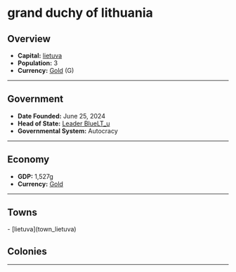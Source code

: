 <!--UNDEDITED FILE, remove this entire line if this file has been edited!-->
# <!--NAME-->grand duchy of lithuania<!--NAME-->

## Overview

- **Capital:** <!--CAPITAL_LINK-->[lietuva](lietuva_town)<!--CAPITAL_LINK-->
- **Population:** <!--POPULATION-->3<!--POPULATION-->
- **Currency:** <!--CURRENCY_LINK-->[Gold](Gold_currency)<!--CURRENCY_LINK--> (<!--CURRENCY_ABV-->G<!--CURRENCY_ABV-->)

---

## Government

- **Date Founded:** <!--FOUNDED-->June 25, 2024<!--FOUNDED-->
- **Head of State:** <!--LEADER_TITLE_LINK-->[Leader BlueLT_u](BlueLT_u_user)<!--LEADER_TITLE_LINK-->
- **Governmental System:** <!--GOVERNMENT-->Autocracy<!--GOVERNMENT-->

---

## Economy

- **GDP:** <!--GDP-->1,527g<!--GDP-->
- **Currency:** <!--CURRENCY_LINK-->[Gold](Gold_currency)<!--CURRENCY_LINK-->

---

## Towns

<!--TOWNS-->- [lietuva](town_lietuva)<!--TOWNS-->

## Colonies

<!--COLONIES--><!--COLONIES-->

---